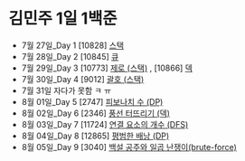 # 김민주 1일 1백준

-   7월 27일_Day 1 [10828] [스택](./230727_day1/10828_스택.py)
-   7월 28일_Day 2 [10845] [큐](./230728_day2/10845_큐.py)
-   7월 29일_Day 3 [10773] [제로 (스택)](./230729_day3/10773_제로_(스택).py) , [10866] [덱](./230729_day3/10866_덱.py)
-   7월 30일_Day 4 [9012] [괄호 (스택)](./230730_day4/9012_괄호_(스택).py)
-   7월 31일 자다가 못함 ㅋ ㅠ
-   8월 01일_Day 5 [2747] [피보나치 수 (DP)](./230801_day5/2747_피보나치_수_(DP).py)
-   8월 02일_Day 6 [2346] [풍선 터뜨리기 (덱)](./230802_day6/2346_풍선_터뜨리기_(덱).py)
-   8월 03일_Day 7 [11724] [연결 요소의 개수 (DFS)](./230803_day7/11724_연결_요소의_개수_(DFS).py)
-   8월 04일_Day 8 [12865] [평범한 배낭 (DP)](./230804_day8/12865_평범한_배낭_(DP).py)
-   8월 05일_Day 9 [3040] [백설 공주와 일곱 난쟁이(brute-force)](./230805_day9/3040_백설_공주와_일곱_난쟁이(brute-force).py)

